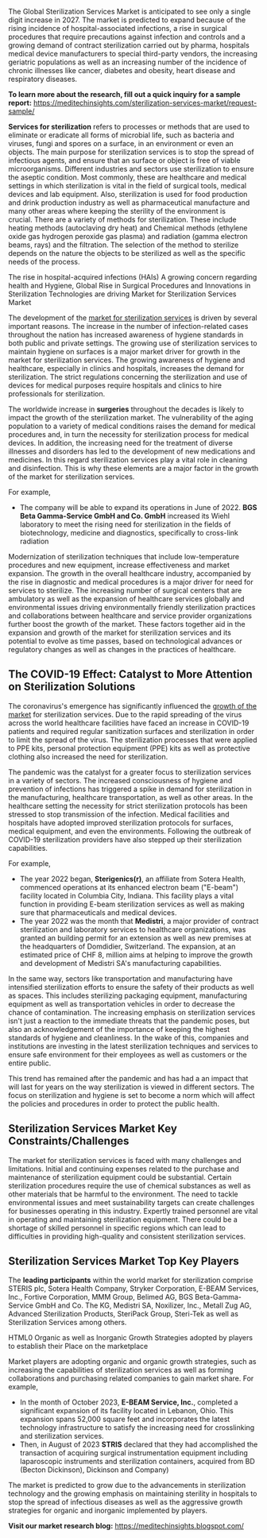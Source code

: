 The Global Sterilization Services Market is anticipated to see only a single digit increase in 2027. The market is predicted to expand because of the rising incidence of hospital-associated infections, a rise in surgical procedures that require precautions against infection and controls and a growing demand of contract sterilization carried out by pharma, hospitals medical device manufacturers to special third-party vendors, the increasing geriatric populations as well as an increasing number of the incidence of chronic illnesses like cancer, diabetes and obesity, heart disease and respiratory diseases.

<strong>To learn more about the research, fill out a quick inquiry for a sample report:</strong> <a href="https://meditechinsights.com/sterilization-services-market/request-sample/">https://meditechinsights.com/sterilization-services-market/request-sample/</a>

<strong>Services for sterilization</strong> refers to processes or methods that are used to eliminate or eradicate all forms of microbial life, such as bacteria and viruses, fungi and spores on a surface, in an environment or even an objects. The main purpose for sterilization services is to stop the spread of infectious agents, and ensure that an surface or object is free of viable microorganisms. Different industries and sectors use sterilization to ensure the aseptic condition. Most commonly, these are healthcare and medical settings in which sterilization is vital in the field of surgical tools, medical devices and lab equipment. Also, sterilization is used for food production and drink production industry as well as pharmaceutical manufacture and many other areas where keeping the sterility of the environment is crucial. There are a variety of methods for sterilization. These include heating methods (autoclaving dry heat) and Chemical methods (ethylene oxide gas hydrogen peroxide gas plasma) and radiation (gamma electron beams, rays) and the filtration. The selection of the method to sterilize depends on the nature the objects to be sterilized as well as the specific needs of the process.

The rise in hospital-acquired infections (HAIs) A growing concern regarding health and Hygiene, Global Rise in Surgical Procedures and Innovations in Sterilization Technologies are driving Market for Sterilization Services Market

The development of the <a href="https://meditechinsights.com/sterilization-services-market/">market for sterilization services</a> is driven by several important reasons. The increase in the number of infection-related cases throughout the nation has increased awareness of hygiene standards in both public and private settings. The growing use of sterilization services to maintain hygiene on surfaces is a major market driver for growth in the market for sterilization services. The growing awareness of hygiene and healthcare, especially in clinics and hospitals, increases the demand for sterilization. The strict regulations concerning the sterilization and use of devices for medical purposes require hospitals and clinics to hire professionals for sterilization.

The worldwide increase in <strong>surgeries</strong> throughout the decades is likely to impact the growth of the sterilization market. The vulnerability of the aging population to a variety of medical conditions raises the demand for medical procedures and, in turn the necessity for sterilization process for medical devices. In addition, the increasing need for the treatment of diverse illnesses and disorders has led to the development of new medications and medicines. In this regard sterilization services play a vital role in cleaning and disinfection. This is why these elements are a major factor in the growth of the market for sterilization services.

For example,
<ul>
 	<li>The company will be able to expand its operations in June of 2022. <strong>BGS Beta Gamma-Service GmbH and Co. GmbH</strong> increased its Wiehl laboratory to meet the rising need for sterilization in the fields of biotechnology, medicine and diagnostics, specifically to cross-link radiation</li>
</ul>
Modernization of sterilization techniques that include low-temperature procedures and new equipment, increase effectiveness and market expansion. The growth in the overall healthcare industry, accompanied by the rise in diagnostic and medical procedures is a major driver for need for services to sterilize. The increasing number of surgical centers that are ambulatory as well as the expansion of healthcare services globally and environmental issues driving environmentally friendly sterilization practices and collaborations between healthcare and service provider organizations further boost the growth of the market. These factors together aid in the expansion and growth of the market for sterilization services and its potential to evolve as time passes, based on technological advances or regulatory changes as well as changes in the practices of healthcare.
<h2><strong>The COVID-19 Effect: Catalyst to More Attention on Sterilization Solutions</strong></h2>
The coronavirus's emergence has significantly influenced the <a href="https://dailyinvestorhub.com/">growth of the market</a> for sterilization services. Due to the rapid spreading of the virus across the world healthcare facilities have faced an increase in COVID-19 patients and required regular sanitization surfaces and sterilization in order to limit the spread of the virus. The sterilization processes that were applied to PPE kits, personal protection equipment (PPE) kits as well as protective clothing also increased the need for sterilization.

The pandemic was the catalyst for a greater focus to sterilization services in a variety of sectors. The increased consciousness of hygiene and prevention of infections has triggered a spike in demand for sterilization in the manufacturing, healthcare transportation, as well as other areas. In the healthcare setting the necessity for strict sterilization protocols has been stressed to stop transmission of the infection. Medical facilities and hospitals have adopted improved sterilization protocols for surfaces, medical equipment, and even the environments. Following the outbreak of COVID-19 sterilization providers have also stepped up their sterilization capabilities.

For example,
<ul>
 	<li>The year 2022 began, <strong>Sterigenics(r)</strong>, an affiliate from Sotera Health, commenced operations at its enhanced electron beam ("E-beam") facility located in Columbia City, Indiana. This facility plays a vital function in providing E-beam sterilization services as well as making sure that pharmaceuticals and medical devices.</li>
 	<li>The year 2022 was the month that <strong>Medistri</strong>, a major provider of contract sterilization and laboratory services to healthcare organizations, was granted an building permit for an extension as well as new premises at the headquarters of Domdidier, Switzerland. The expansion, at an estimated price of CHF 8, million aims at helping to improve the growth and development of Medistri SA's manufacturing capabilities.</li>
</ul>
In the same way, sectors like transportation and manufacturing have intensified sterilization efforts to ensure the safety of their products as well as spaces. This includes sterilizing packaging equipment, manufacturing equipment as well as transportation vehicles in order to decrease the chance of contamination. The increasing emphasis on sterilization services isn't just a reaction to the immediate threats that the pandemic poses, but also an acknowledgement of the importance of keeping the highest standards of hygiene and cleanliness. In the wake of this, companies and institutions are investing in the latest sterilization techniques and services to ensure safe environment for their employees as well as customers or the entire public.

This trend has remained after the pandemic and has had a an impact that will last for years on the way sterilization is viewed in different sectors. The focus on sterilization and hygiene is set to become a norm which will affect the policies and procedures in order to protect the public health.
<h2><strong>Sterilization Services Market Key Constraints/Challenges</strong></h2>
The market for sterilization services is faced with many challenges and limitations. Initial and continuing expenses related to the purchase and maintenance of sterilization equipment could be substantial. Certain sterilization procedures require the use of chemical substances as well as other materials that be harmful to the environment. The need to tackle environmental issues and meet sustainability targets can create challenges for businesses operating in this industry. Expertly trained personnel are vital in operating and maintaining sterilization equipment. There could be a shortage of skilled personnel in specific regions which can lead to difficulties in providing high-quality and consistent sterilization services.
<h2><strong>Sterilization Services Market Top Key Players</strong></h2>
The <strong>leading participants</strong> within the world market for sterilization comprise STERIS plc, Sotera Health Company, Stryker Corporation, E-BEAM Services, Inc., Fortive Corporation, MMM Group, Belimed AG, BGS Beta-Gamma-Service GmbH and Co. The KG, Medistri SA, Noxilizer, Inc., Metall Zug AG, Advanced Sterilization Products, SteriPack Group, Steri-Tek as well as Sterilization Services among others.

HTML0 Organic as well as Inorganic Growth Strategies adopted by players to establish their Place on the marketplace

Market players are adopting organic and organic growth strategies, such as increasing the capabilities of sterilization services as well as forming collaborations and purchasing related companies to gain market share. For example,
<ul>
 	<li>In the month of October 2023, <strong>E-BEAM Service, Inc.</strong>, completed a significant expansion of its facility located in Lebanon, Ohio. This expansion spans 52,000 square feet and incorporates the latest technology infrastructure to satisfy the increasing need for crosslinking and sterilization services.</li>
 	<li>Then, in August of 2023 <strong>STRIS</strong> declared that they had accomplished the transaction of acquiring surgical instrumentation equipment including laparoscopic instruments and sterilization containers, acquired from BD (Becton Dickinson), Dickinson and Company)</li>
</ul>
The market is predicted to grow due to the advancements in sterilization technology and the growing emphasis on maintaining sterility in hospitals to stop the spread of infectious diseases as well as the aggressive growth strategies for organic and inorganic implemented by players.

<strong>Visit our market research blog:</strong> <a href="https://meditechinsights.blogspot.com/">https://meditechinsights.blogspot.com/</a>
